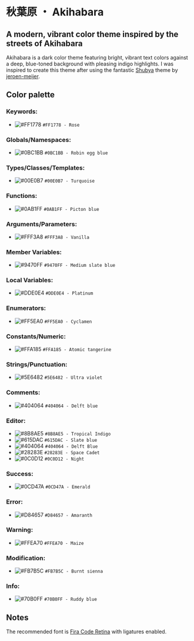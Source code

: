 # 秋葉原 ・ Akihabara

## A modern, vibrant color theme inspired by the streets of Akihabara

Akihabara is a dark color theme featuring bright, vibrant text colors against a deep, blue-toned background with pleasing indigo highlights.
I was inspired to create this theme after using the fantastic [Shubya][shibuya] theme by [jeroen-meijer][jeroen-meijer].

## Color palette

### Keywords:
- ![#FF1778](https://via.placeholder.com/15/FF1778/000000?text=+) `#FF1778 - Rose`
### Globals/Namespaces:
- ![#0BC1BB](https://via.placeholder.com/15/0BC1BB/000000?text=+) `#0BC1BB - Robin egg blue`
### Types/Classes/Templates:
- ![#00E0B7](https://via.placeholder.com/15/00E0B7/000000?text=+) `#00E0B7 - Turquoise`
### Functions:
- ![#0AB1FF](https://via.placeholder.com/15/0AB1FF/000000?text=+) `#0AB1FF - Picton blue`
### Arguments/Parameters:
- ![#FFF3A8](https://via.placeholder.com/15/FFF3A8/000000?text=+) `#FFF3A8 - Vanilla`
### Member Variables:
- ![#9470FF](https://via.placeholder.com/15/9470FF/000000?text=+) `#9470FF - Medium slate blue`
### Local Variables:
- ![#DDE0E4](https://via.placeholder.com/15/DDE0E4/000000?text=+) `#DDE0E4 - Platinum`
### Enumerators:
- ![#FF5EA0](https://via.placeholder.com/15/FF5EA0/000000?text=+) `#FF5EA0 - Cyclamen`
### Constants/Numeric:
- ![#FFA185](https://via.placeholder.com/15/FFA185/000000?text=+) `#FFA185 - Atomic tangerine`
### Strings/Punctuation:
- ![#5E6482](https://via.placeholder.com/15/5E6482/000000?text=+) `#5E6482 - Ultra violet`
### Comments:
- ![#404064](https://via.placeholder.com/15/404064/000000?text=+) `#404064 - Delft blue`
### Editor:
- ![#8B8AE5](https://via.placeholder.com/15/8B8AE5/000000?text=+) `#8B8AE5 - Tropical Indigo`
- ![#615DAC](https://via.placeholder.com/15/615DAC/000000?text=+) `#615DAC - Slate blue`
- ![#404064](https://via.placeholder.com/15/404064/000000?text=+) `#404064 - Delft Blue`
- ![#28283E](https://via.placeholder.com/15/28283E/000000?text=+) `#28283E - Space Cadet`
- ![#0C0D12](https://via.placeholder.com/15/0C0D12/000000?text=+) `#0C0D12 - Night`

### Success:
- ![#0CD47A](https://via.placeholder.com/15/0CD47A/000000?text=+) `#0CD47A - Emerald`
### Error:
- ![#D84657](https://via.placeholder.com/15/D84657/000000?text=+) `#D84657 - Amaranth`
### Warning:
- ![#FFEA70](https://via.placeholder.com/15/FFEA70/000000?text=+) `#FFEA70 - Maize`
### Modification:
- ![#FB7B5C](https://via.placeholder.com/15/FB7B5C/000000?text=+) `#FB7B5C - Burnt sienna`
### Info:
- ![#70B0FF](https://via.placeholder.com/15/70B0FF/000000?text=+) `#70B0FF - Ruddy blue`

## Notes
The recommended font is [Fira Code Retina][fira_code] with ligatures enabled.

[shibuya]: https://marketplace.visualstudio.com/items?itemName=jeroen-meijer.shibuya&ssr=false#overview 'Shibuya VS Code extension page'
[jeroen-meijer]: https://github.com/jeroen-meijer/shibuya 'Shibuya author "jeroen-meijer" GitHub profile page'
[fira_code]: https://github.com/tonsky/FiraCode 'Fira Code GitHub repository page'

